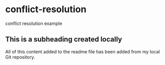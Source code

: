 # conflict-resolution
conflict resolution example

## This is a subheading created locally

All of this content added to the readme file has been added from my local Git repository.
